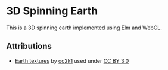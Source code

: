 # 3D Spinning Earth

This is a 3D spinning earth implemented using Elm and WebGL.

## Attributions

* [Earth textures](https://www.humus.name/index.php?page=Textures&ID=19) by
  [oc2k1](http://lumina.sourceforge.net/) used under
  [CC BY 3.0](http://creativecommons.org/licenses/by/3.0/)
